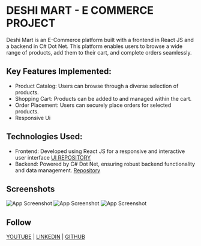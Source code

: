 
# DESHI MART - E COMMERCE PROJECT

Deshi Mart is an E-Commerce platform built with a frontend in React JS and a backend in C# Dot Net. This platform enables users to browse a wide range of products, add them to their cart, and complete orders seamlessly.
## Key Features Implemented:

- Product Catalog: Users can browse through a diverse selection of products.
- Shopping Cart: Products can be added to and managed within the cart.
- Order Placement: Users can securely place orders for selected products.
- Responsive Ui 

## Technologies Used:
- Frontend: Developed using React JS for a responsive and interactive user interface [UI REPOSITORY ](https://github.com/MrNitishroy/Deshi-Mart-Web-App)
- Backend: Powered by C# Dot Net, ensuring robust backend functionality and data management. [Repository](https://github.com/MrNitishroy/DesiMart-Server)
## Screenshots

![App Screenshot](https://blogger.googleusercontent.com/img/b/R29vZ2xl/AVvXsEg-eSnaQNDugAGeSM7kTDqi6IFmIjqUdjNM5dUK9BTYpMyExtFNViQOrTKK08F8WBLn1aiyTQafi5LH0we2xlMfbSLdeTvO2Zl6djYzOYoRJGezKxibzunj2PFpMVhBO1bWCOXI-V0u_pKLAe_aXC95xqAT1S0v7KL6kGH3NIRL_3jwOKwWrbejSJUsSE6J/s1918/UI%20.png)
![App Screenshot](https://blogger.googleusercontent.com/img/b/R29vZ2xl/AVvXsEgf8VDhuIpFRqMoRzm_PZDDDii1tVV0ZVS4PgqzOJj0ieU_Yt6a-g6nPoU4pAg0uaWo1ZniRghx9Gb6RHPQZUnnt6AoLiEzdyZRwjFYnbabWBvDCHbcb73s2V_ZzSkYXGaG1FdSY8v2dq1I_kEJxv2K48Tf1cBZ2DuLAku7iX3YyM12ENzgKEjMkKUIuOjB/s1865/cart.png)
![App Screenshot](https://blogger.googleusercontent.com/img/b/R29vZ2xl/AVvXsEh-zMA8yi0c5lziAd-aYjEIhaLXxTVTKZQKQ2Z_tWb9aBCAmXJv6QoccCoBUyCUG9KdALj417X0ZBb9vC62Izqgi6Gxg1YUNKfvToVSYy7jSZV6M8mR9IcDEMiSjYGu2PE4cTNcDkz7uEsKJ8QjmG5PhUxjqcptKM6gTfqmrn3k_W4QySnUQtVIvvoiYTQC/s1863/product.png)




## Follow
[YOUTUBE](https://www.youtube.com/@flutterhero) | [LINKEDIN](https://www.linkedin.com/in/mrnitishkr/) | [GITHUB](https://github.com/MrNitishroy)  
